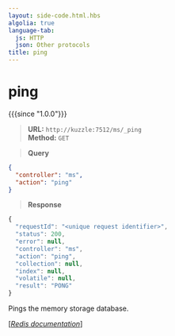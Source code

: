 ```yaml
---
layout: side-code.html.hbs
algolia: true
language-tab:
  js: HTTP
  json: Other protocols
title: ping
---
```


# ping

{{{since "1.0.0"}}}




<blockquote class="js">
<p>
<b>URL:</b> <code>http://kuzzle:7512/ms/_ping</code>  
<br><b>Method:</b> <code>GET</code>
</p>
</blockquote>

<blockquote class="json">
<p>
<b>Query</b>
</p>
</blockquote>


```json
{
  "controller": "ms",
  "action": "ping"
}
```

>**Response**

```javascript
{
  "requestId": "<unique request identifier>",
  "status": 200,
  "error": null,
  "controller": "ms",
  "action": "ping",
  "collection": null,
  "index": null,
  "volatile": null,
  "result": "PONG"
}
```

Pings the memory storage database.

[[_Redis documentation_]](https://redis.io/commands/ping)
